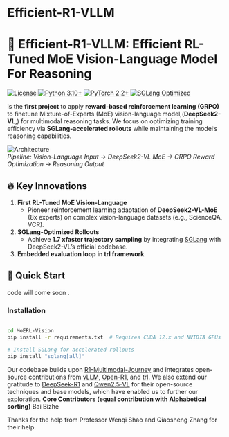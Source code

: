 # Efficient-R1-VLLM

# 🚀 Efficient-R1-VLLM: Efficient RL-Tuned MoE Vision-Language Model For Reasoning  

[![License](https://img.shields.io/badge/License-Apache%202.0-blue.svg)](https://opensource.org/licenses/Apache-2.0)
[![Python 3.10+](https://img.shields.io/badge/Python-3.10%2B-cyan)](https://www.python.org/)
[![PyTorch 2.2+](https://img.shields.io/badge/PyTorch-2.2%2B-orange)](https://pytorch.org/)
[![SGLang Optimized](https://img.shields.io/badge/SGLang-Rollout_Speedup-green)](https://github.com/sgl-project/sglang)

is the **first project** to apply **reward-based reinforcement learning (GRPO)** to finetune  Mixture-of-Experts (MoE) vision-language model,(**DeepSeek2-VL**,) for multimodal reasoning tasks. We focus on optimizing training efficiency via **SGLang-accelerated rollouts** while maintaining the model’s reasoning capabilities.

![Architecture](docs/moerl_pipeline.png)  
*Pipeline: Vision-Language Input → DeepSeek2-VL MoE → GRPO Reward Optimization → Reasoning Output*

## 🔥 Key Innovations  
1. **First RL-Tuned MoE  Vision-Language**  
   - Pioneer reinforcement learning adaptation of **DeepSeek2-VL-MoE** (8x experts) on complex vision-language datasets (e.g., ScienceQA, VCR).  
2. **SGLang-Optimized Rollouts**  
   - Achieve **1.7 xfaster trajectory sampling** by integrating [SGLang](https://github.com/sgl-project/sglang) with DeepSeek2-VL’s official codebase.  
3. **Embedded evaluation loop in trl framework**  

## 🚀 Quick Start  
code will come soon .
### Installation  
```bash  

cd MoERL-Vision  
pip install -r requirements.txt  # Requires CUDA 12.x and NVIDIA GPUs  

# Install SGLang for accelerated rollouts  
pip install "sglang[all]"

```
Our codebase builds upon [R1-Multimodal-Journey]([https://github.com/EvolvingLMMs-Lab/open-r1-multimodal](https://github.com/FanqingM/R1-Multimodal-Journey/)) and integrates open-source contributions from [vLLM](https://github.com/vllm-project/vllm), [Open-R1](https://github.com/huggingface/open-r1), and [trl](https://github.com/huggingface/trl). We also extend our gratitude to [DeepSeek-R1](https://github.com/deepseek-ai/DeepSeek-R1) and [Qwen2.5-VL](https://github.com/QwenLM/Qwen2.5-VL) for their open-source techniques and base models, which have enabled us to further our exploration.
**Core Contributors (equal contribution with Alphabetical sorting)**
Bai Bizhe

Thanks for the help from Professor Wenqi Shao and Qiaosheng Zhang for their help.

